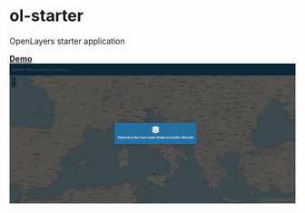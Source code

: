 # ol-starter
OpenLayers starter application

<a href="dist/index.html"><strong>Demo</strong></a>
<img src="screenshot.png" alt="Application Screenshot"></img>